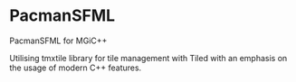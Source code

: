 # PacmanSFML

PacmanSFML for MGiC++

Utilising tmxtile library for tile management with Tiled with an emphasis on the usage of modern C++ features.
